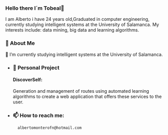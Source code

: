 ### Hello there I´m Tobeal👋
I am Alberto i have 24 years old,Graduated in computer engineering, currently studying intelligent systems at the University of Salamanca. 
My interests include: data mining, big data and learning algorithms.
### 👦 About Me
 📓 I’m currently studying intelligent systems at the University of Salamanca.

- ### 📝 Personal Project
    #### DiscoverSelf:
    Generation and management of routes using automated learning algorithms to create a web application that offers these services to the user.
- ### 📫 How to reach me: 
        albertomonterofn@hotmail.com

<!--
**tobeal/tobeal** is a ✨ _special_ ✨ repository because its `README.md` (this file) appears on your GitHub profile.




-->
